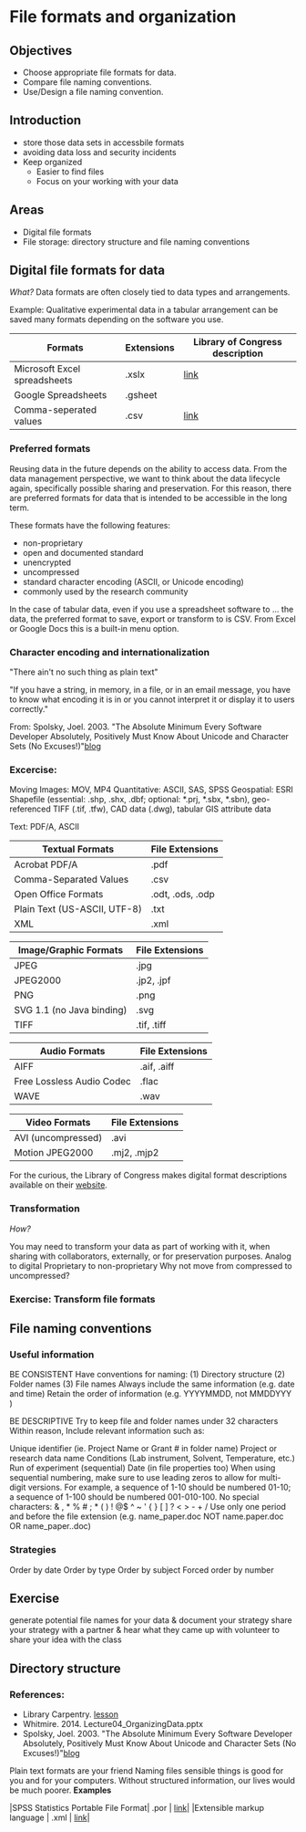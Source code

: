 # File formats and organization
## Objectives
- Choose appropriate file formats for data.
- Compare file naming conventions.
- Use/Design a file naming convention.

## Introduction
-  store those data sets in accessbile formats
- avoiding data loss and security incidents
- Keep organized 
	- Easier to find files
	- Focus on your working with your data

## Areas
- Digital file formats
- File storage: directory structure and file naming conventions

## Digital file formats for data
*What?*
Data formats are often closely tied to data types and arrangements.

Example: Qualitative experimental data in a tabular arrangement can be saved many formats depending on the software you use.

|Formats                             |Extensions| Library of Congress description|
|------------------------------------|----------|--------------------------------|
|Microsoft Excel spreadsheets        | .xslx    | [link](https://www.loc.gov/preservation/digital/formats/fdd/fdd000398.shtml)|
|Google Spreadsheets                 | .gsheet  |								 |
|Comma-seperated values              | .csv     | [link](https://www.loc.gov/preservation/digital/formats/fdd/fdd000323.shtml)|

### Preferred formats 
Reusing data in the future depends on the ability to access data. From the data management perspective, we want to think about the data lifecycle again, specifically possible sharing and preservation. For this reason, there are preferred formats for data that is intended to be accessible in the long term. 

These formats have the following features:

- non-proprietary
- open and documented standard
- unencrypted
- uncompressed
- standard character encoding (ASCII, or Unicode encoding)
- commonly used by the research community

In the case of tabular data, even if you use a spreadsheet software to ... the data, the preferred format to save, export or transform to is CSV. From Excel or Google Docs this is a built-in menu option. 


### Character encoding and internationalization
"There ain't no such thing as plain text"

"If you have a string, in memory, in a file, or in an email message, you have to know what encoding it is in or you cannot interpret it or display it to users correctly."

From: Spolsky, Joel. 2003. "The Absolute Minimum Every Software Developer Absolutely, Positively Must Know About Unicode and Character Sets (No Excuses!)"[blog](https://www.joelonsoftware.com/2003/10/08/the-absolute-minimum-every-software-developer-absolutely-positively-must-know-about-unicode-and-character-sets-no-excuses/)


### Excercise:



Moving Images: MOV, MP4
Quantitative: ASCII, SAS, SPSS
Geospatial: ESRI Shapefile (essential: .shp, .shx, .dbf; optional: *.prj, *.sbx, *.sbn), geo-referenced TIFF (.tif, .tfw), CAD data (.dwg), tabular GIS attribute data

Text: PDF/A, ASCII

|Textual Formats|File Extensions|
|---|---|
|Acrobat PDF/A|.pdf|
|Comma-Separated Values|.csv|
|Open Office Formats|.odt, .ods, .odp|
|Plain Text (US-ASCII, UTF-8)|.txt|
|XML|.xml|

|Image/Graphic Formats|File Extensions|
|---|---|
|JPEG|.jpg|
|JPEG2000|.jp2, .jpf|
|PNG|.png|
|SVG 1.1 (no Java binding)|.svg|
|TIFF|.tif, .tiff|

|Audio Formats|File Extensions|
|---|---|
|AIFF|.aif, .aiff|
|Free Lossless Audio Codec|.flac|
|WAVE|.wav|

|Video Formats|File Extensions|
|---|---|
|AVI (uncompressed)|.avi|
|Motion JPEG2000|.mj2, .mjp2|

For the curious, the Library of Congress makes digital format descriptions available on their [website](https://www.loc.gov/preservation/digital/formats/fdd/descriptions.shtml).

### Transformation
*How?*

You may need to transform your data as part of working with it, when sharing with collaborators, externally, or for preservation purposes.
Analog to digital
Proprietary to non-proprietary
Why not move from compressed to uncompressed?

### Exercise: Transform file formats




## File naming conventions
### Useful information
BE CONSISTENT
Have conventions for naming:
(1) Directory structure
(2) Folder names
(3) File names
Always include the same information 
(e.g. date and time)
Retain the order of information
(e.g. YYYYMMDD, not MMDDYYY )

BE DESCRIPTIVE
Try to keep file and folder names under 32 characters
Within reason, Include relevant information such as:

Unique identifier (ie. Project Name or Grant # in folder name)
Project or research data name
Conditions (Lab instrument, Solvent, Temperature, etc.)
Run of experiment (sequential)
Date (in file properties too)
When using sequential numbering, make sure to use leading zeros to allow for multi-digit versions. For example, a sequence of 1-10 should be numbered 01-10; a sequence of 1-100 should be numbered 001-010-100.
No special characters: & , * % # ; * ( ) ! @$ ^ ~ ' { } [ ] ? < > - + /
Use only one period and before the file extension 
(e.g. name_paper.doc NOT name.paper.doc OR name_paper..doc)

### Strategies
Order by date
Order by type
Order by subject
Forced order by number

## Exercise
generate potential file names for your data & document your strategy 
share your strategy with a partner & hear what they came up with
volunteer to share your idea with the class

## Directory structure 




### References:
- Library Carpentry. [lesson](https://data-lessons.github.io/library-data-intro/03-foundations/)
- Whitmire. 2014. Lecture04_OrganizingData.pptx
- Spolsky, Joel. 2003. "The Absolute Minimum Every Software Developer Absolutely, Positively Must Know About Unicode and Character Sets (No Excuses!)"[blog](https://www.joelonsoftware.com/2003/10/08/the-absolute-minimum-every-software-developer-absolutely-positively-must-know-about-unicode-and-character-sets-no-excuses/)

Plain text formats are your friend
Naming files sensible things is good for you and for your computers. Without structured information, our lives would be much poorer. **Examples**


|SPSS Statistics Portable File Format| .por     | [link](https://www.loc.gov/preservation/digital/formats/fdd/fdd000468.shtml)|
|Extensible markup language          | .xml     | [link](https://www.loc.gov/preservation/digital/formats/fdd/fdd000075.shtml)|